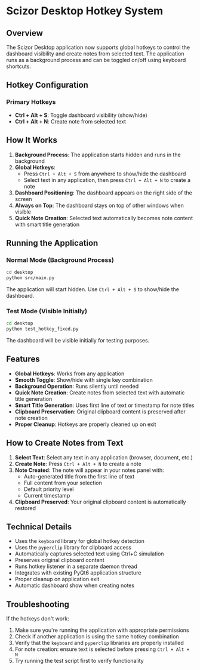 # Scizor Desktop Hotkey System

## Overview
The Scizor Desktop application now supports global hotkeys to control the dashboard visibility and create notes from selected text. The application runs as a background process and can be toggled on/off using keyboard shortcuts.

## Hotkey Configuration

### Primary Hotkeys
- **Ctrl + Alt + S**: Toggle dashboard visibility (show/hide)
- **Ctrl + Alt + N**: Create note from selected text

## How It Works

1. **Background Process**: The application starts hidden and runs in the background
2. **Global Hotkeys**: 
   - Press `Ctrl + Alt + S` from anywhere to show/hide the dashboard
   - Select text in any application, then press `Ctrl + Alt + N` to create a note
3. **Dashboard Positioning**: The dashboard appears on the right side of the screen
4. **Always on Top**: The dashboard stays on top of other windows when visible
5. **Quick Note Creation**: Selected text automatically becomes note content with smart title generation

## Running the Application

### Normal Mode (Background Process)
```bash
cd desktop
python src/main.py
```
The application will start hidden. Use `Ctrl + Alt + S` to show/hide the dashboard.

### Test Mode (Visible Initially)
```bash
cd desktop
python test_hotkey_fixed.py
```
The dashboard will be visible initially for testing purposes.

## Features

- **Global Hotkeys**: Works from any application
- **Smooth Toggle**: Show/hide with single key combination
- **Background Operation**: Runs silently until needed
- **Quick Note Creation**: Create notes from selected text with automatic title generation
- **Smart Title Generation**: Uses first line of text or timestamp for note titles
- **Clipboard Preservation**: Original clipboard content is preserved after note creation
- **Proper Cleanup**: Hotkeys are properly cleaned up on exit

## How to Create Notes from Text

1. **Select Text**: Select any text in any application (browser, document, etc.)
2. **Create Note**: Press `Ctrl + Alt + N` to create a note
3. **Note Created**: The note will appear in your notes panel with:
   - Auto-generated title from the first line of text
   - Full content from your selection
   - Default priority level
   - Current timestamp
4. **Clipboard Preserved**: Your original clipboard content is automatically restored

## Technical Details

- Uses the `keyboard` library for global hotkey detection
- Uses the `pyperclip` library for clipboard access
- Automatically captures selected text using Ctrl+C simulation
- Preserves original clipboard content
- Runs hotkey listener in a separate daemon thread
- Integrates with existing PyQt6 application structure
- Proper cleanup on application exit
- Automatic dashboard show when creating notes

## Troubleshooting

If the hotkeys don't work:
1. Make sure you're running the application with appropriate permissions
2. Check if another application is using the same hotkey combination
3. Verify that the `keyboard` and `pyperclip` libraries are properly installed
4. For note creation: ensure text is selected before pressing `Ctrl + Alt + N`
5. Try running the test script first to verify functionality 